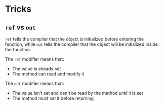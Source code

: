 # Tricks

## `ref` vs `out`

`ref` tells the compiler that the object is initialized before entering the function, while `out` tells the compiler that the object will be initialized inside the function.

The `ref` modifier means that:

- The value is already set
- The method can read and modify it

The `out` modifier means that:

- The value isn't set and can't be read by the method *until* it is set
- The method *must* set it before returning
